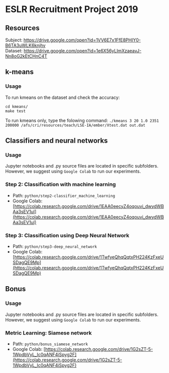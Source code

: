 # ESLR Recruitment Project 2019

## Resources

Subject: https://drive.google.com/open?id=1VV6E7x1FfE8PHIY0-B6TA3uWLK6knjhv  
Dataset: https://drive.google.com/open?id=1e6X56yLlmXzaeavJ-Nn8oG2kEtCHnC4T

## k-means

### Usage

To run kmeans on the dataset and check the accuracy:
```
cd kmeans/
make test
```

To run kmeans only, type the folowing command: `./kmeans 3 20 1.0 2351 200000 /afs/cri/resources/teach/LSE-IA/ember/Xtest.dat out.dat`

## Classifiers and neural networks

### Usage

Jupyter notebooks and .py source files are located in specific subfolders. However, we suggest using `Google Colab` to run our experiments.

### Step 2: Classification with machine learning

- Path: `python/step2-classifier_machine_learning`
- Google Colab: [https://colab.research.google.com/drive/1EAA0eecyZ4oqouvi_dwydWBAa3sEV1uI](https://colab.research.google.com/drive/1EAA0eecyZ4oqouvi_dwydWBAa3sEV1uI)

### Step 3: Classification using Deep Neural Network

- Path: `python/step3-deep_neural_network`
- Google Colab: [https://colab.research.google.com/drive/1TwfyeQhqQqtxPH224KzFxeUSDagQE9Mp](https://colab.research.google.com/drive/1TwfyeQhqQqtxPH224KzFxeUSDagQE9Mp)

## Bonus

### Usage

Jupyter notebooks and .py source files are located in specific subfolders. However, we suggest using `Google Colab` to run our experiments.

### Metric Learning: Siamese network

- Path: `python/bonus_siamese_network`
- Google Colab: [https://colab.research.google.com/drive/1G2sZT-5-1WpdbVyL_Ic0qANF4iSpyg2F](https://colab.research.google.com/drive/1G2sZT-5-1WpdbVyL_Ic0qANF4iSpyg2F)
